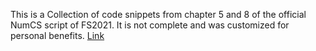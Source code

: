 This is a Collection of code snippets from chapter 5 and 8 of the official NumCS script of FS2021. It is not complete and was customized for personal benefits.
[Link](https://ke7012.notion.site/NumCS-Codes-Chp-5-8-73fc1834fe6441de9b4851b6222c4888)
